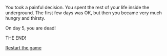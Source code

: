 You took a painful decision. You spent the rest of your life inside the underground. The first few days was OK, but then you became very much hungry and thirsty.

On day 5, you are dead!

THE END!

[Restart the game](../begin-journey.md)